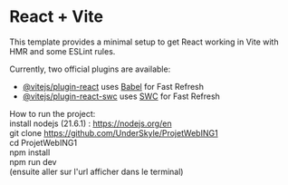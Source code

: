# React + Vite

This template provides a minimal setup to get React working in Vite with HMR and some ESLint rules.

Currently, two official plugins are available:

- [@vitejs/plugin-react](https://github.com/vitejs/vite-plugin-react/blob/main/packages/plugin-react/README.md) uses [Babel](https://babeljs.io/) for Fast Refresh
- [@vitejs/plugin-react-swc](https://github.com/vitejs/vite-plugin-react-swc) uses [SWC](https://swc.rs/) for Fast Refresh

How to run the project: <br>
install nodejs (21.6.1) : https://nodejs.org/en <br>
git clone https://github.com/UnderSkyle/ProjetWebING1 <br>
cd ProjetWebING1 <br>
npm install <br>
npm run dev <br>
(ensuite aller sur l'url afficher dans le terminal)
